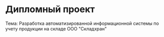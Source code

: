 # Дипломный проект
Тема: Разработка автоматизированной информационной системы по учету продукции на складе ООО "Складхран"